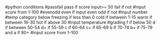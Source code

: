 #python conditions
#passfail pass if score input>= 50 fail if not
#input score from 1-100
#evenodd even if input even odd if not
#input number
#temp category below freezing if less than 0 cold if between 1-15 warm if between 16-30 hot if above 30
#input temperature
#grading f if below 50 d if between 50-54 d+ if 55-59 c if 60-64 c+ if 65-69 b if 70-74 b+ if 75-79 and a if 80+
#input score from 1-100